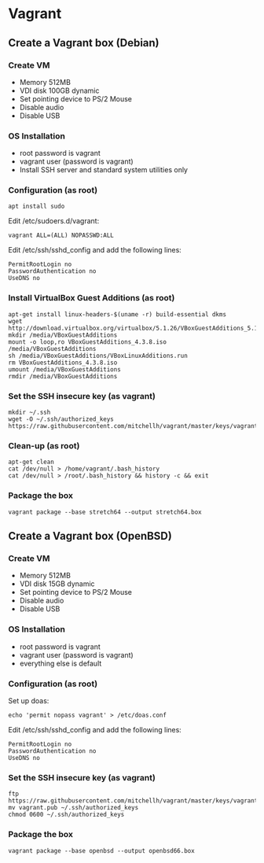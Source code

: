 # Vagrant
## Create a Vagrant box (Debian)
### Create VM
- Memory 512MB
- VDI disk 100GB dynamic
- Set pointing device to PS/2 Mouse
- Disable audio
- Disable USB

### OS Installation
- root password is vagrant
- vagrant user (password is vagrant)
- Install SSH server and standard system utilities only

### Configuration (as root)
```
apt install sudo
```

Edit /etc/sudoers.d/vagrant:
```
vagrant ALL=(ALL) NOPASSWD:ALL
```

Edit /etc/ssh/sshd_config and add the following lines:
```
PermitRootLogin no
PasswordAuthentication no
UseDNS no
```

### Install VirtualBox Guest Additions (as root)
```
apt-get install linux-headers-$(uname -r) build-essential dkms
wget http://download.virtualbox.org/virtualbox/5.1.26/VBoxGuestAdditions_5.1.26.iso
mkdir /media/VBoxGuestAdditions
mount -o loop,ro VBoxGuestAdditions_4.3.8.iso /media/VBoxGuestAdditions
sh /media/VBoxGuestAdditions/VBoxLinuxAdditions.run
rm VBoxGuestAdditions_4.3.8.iso
umount /media/VBoxGuestAdditions
rmdir /media/VBoxGuestAdditions
```

### Set the SSH insecure key (as vagrant)
```
mkdir ~/.ssh
wget -O ~/.ssh/authorized_keys https://raw.githubusercontent.com/mitchellh/vagrant/master/keys/vagrant.pub
```

### Clean-up (as root)
```
apt-get clean
cat /dev/null > /home/vagrant/.bash_history
cat /dev/null > /root/.bash_history && history -c && exit
```

### Package the box
```
vagrant package --base stretch64 --output stretch64.box
```

## Create a Vagrant box (OpenBSD)
### Create VM
- Memory 512MB
- VDI disk 15GB dynamic
- Set pointing device to PS/2 Mouse
- Disable audio
- Disable USB

### OS Installation
- root password is vagrant
- vagrant user (password is vagrant)
- everything else is default

### Configuration (as root)
Set up doas:
```
echo 'permit nopass vagrant' > /etc/doas.conf
```

Edit /etc/ssh/sshd_config and add the following lines:
```
PermitRootLogin no
PasswordAuthentication no
UseDNS no
```

### Set the SSH insecure key (as vagrant)
```
ftp https://raw.githubusercontent.com/mitchellh/vagrant/master/keys/vagrant.pub
mv vagrant.pub ~/.ssh/authorized_keys
chmod 0600 ~/.ssh/authorized_keys
```

### Package the box
```
vagrant package --base openbsd --output openbsd66.box
```